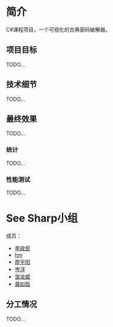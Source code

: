 # 简介
C#课程项目，一个可视化的古典密码破解器。

## 项目目标
TODO...

## 技术细节
TODO...

## 最终效果
TODO...

### 统计
TODO...

### 性能测试
TODO...

# See Sharp小组
成员：
- [李政民](https://github.com/FremontLi)
- [hm]()
- [廖宇阳]()
- [岑洋](https://github.com/yah01)
- [邹龙威]()
- [龚如晗](https://github.com/sssssssssssssssssa)

## 分工情况
TODO...